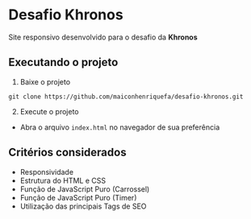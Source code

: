 # Desafio Khronos
Site responsivo desenvolvido para o desafio da <strong>Khronos</strong>

## Executando o projeto
1. Baixe o projeto
~~~
git clone https://github.com/maiconhenriquefa/desafio-khronos.git
~~~
2. Execute o projeto 
  - Abra o arquivo `index.html` no navegador de sua preferência
## Critérios considerados
- Responsividade
- Estrutura do HTML e CSS
- Função de JavaScript Puro (Carrossel)
- Função de JavaScript Puro (Timer)
- Utilização das principais Tags de SEO
